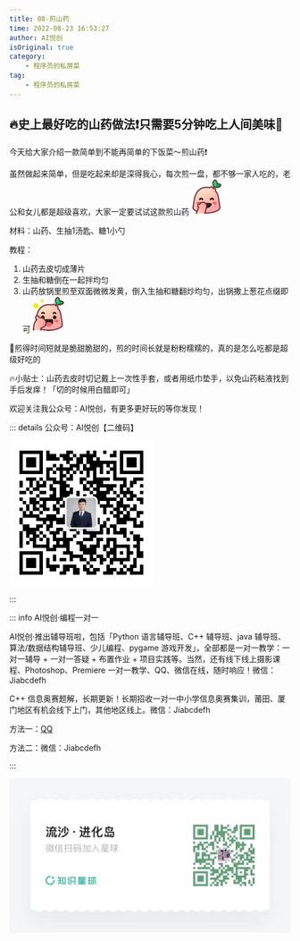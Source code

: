```yaml
---
title: 08-煎山药
time: 2022-08-23 16:53:27
author: AI悦创
isOriginal: true
category: 
    - 程序员的私房菜
tag:
    - 程序员的私房菜
---
```


## 🔥史上最好吃的山药做法❗️只需要5分钟吃上人间美味👏

今天给大家介绍一款简单到不能再简单的下饭菜～煎山药❗️

虽然做起来简单，但是吃起来却是深得我心，每次煎一盘，都不够一家人吃的，老公和女儿都是超级喜欢，大家一定要试试这款煎山药![img](./08-煎山药.assets/xy_emo_touxiao.png)

材料：山药、生抽1汤匙、糖1小勺

教程：

1. 山药去皮切成薄片
2. 生抽和糖倒在一起拌均匀
3. 山药放锅里煎至双面微微发黄，倒入生抽和糖翻炒均匀，出锅撒上葱花点缀即可![img](./08-煎山药.assets/xy_emo_zan.png)

🌺煎得时间短就是脆甜脆甜的，煎的时间长就是粉粉糯糯的，真的是怎么吃都是超级好吃的

🔥小贴士：山药去皮时切记戴上一次性手套，或者用纸巾垫手，以免山药粘液找到手后发痒！「切的时候用白醋即可」

欢迎关注我公众号：AI悦创，有更多更好玩的等你发现！

::: details 公众号：AI悦创【二维码】

![](/gzh.jpg)

:::

::: info AI悦创·编程一对一

AI悦创·推出辅导班啦，包括「Python 语言辅导班、C++ 辅导班、java 辅导班、算法/数据结构辅导班、少儿编程、pygame 游戏开发」，全部都是一对一教学：一对一辅导 + 一对一答疑 + 布置作业 + 项目实践等。当然，还有线下线上摄影课程、Photoshop、Premiere 一对一教学、QQ、微信在线，随时响应！微信：Jiabcdefh

C++ 信息奥赛题解，长期更新！长期招收一对一中小学信息奥赛集训，莆田、厦门地区有机会线下上门，其他地区线上。微信：Jiabcdefh

方法一：[QQ](http://wpa.qq.com/msgrd?v=3&uin=1432803776&site=qq&menu=yes)

方法二：微信：Jiabcdefh

:::

![](/zsxq.jpg)





